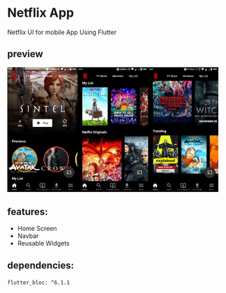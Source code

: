 # Netflix App
Netflix UI for mobile App Using Flutter 

## preview
<img src="/assets/screeshot/netflix_1.jpg" width="32%"/><img src="/assets/screeshot/netflix_2.jpg" width="32%"/><img src="/assets/screeshot/netflix_3.jpg" width="32%"/>

## features:
* Home Screen
* Navbar
* Reusable Widgets
## dependencies:


`flutter_bloc: ^6.1.1`


